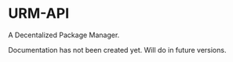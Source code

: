 # URM-API

A Decentalized Package Manager.

Documentation has not been created yet. Will do in future versions.

